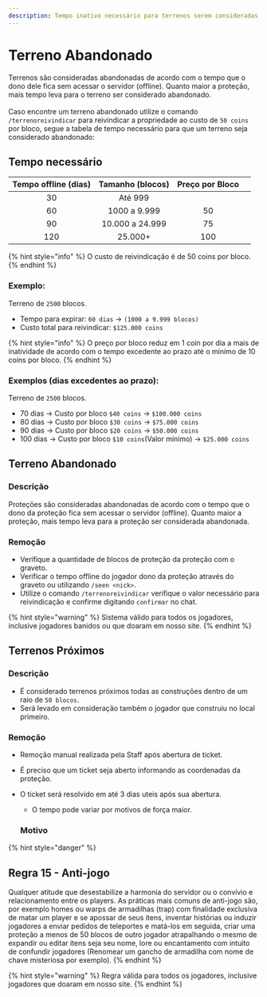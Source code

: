 ```yaml
---
description: Tempo inativo necessário para terrenos serem consideradas abandonadas.
---
```


# Terreno Abandonado

Terrenos são consideradas abandonadas de acordo com o tempo que o dono dele fica sem acessar o servidor (offline). Quanto maior a proteção, mais tempo leva para o terreno ser considerado abandonado.\
\
Caso encontre um terreno abandonado utilize o comando `/terrenoreivindicar` para reivindicar a propriedade ao custo de `50 coins` por bloco, segue a tabela de tempo necessário para que um terreno seja considerado abandonado:

## Tempo necessário

| Tempo offline (dias) | Tamanho (blocos) | Preço por Bloco |   |
| :------------------: | :--------------: | :-------------: | - |
|          30          |      Até 999     |                 |   |
|          60          |   1000 a 9.999   |        50       |   |
|          90          |  10.000 a 24.999 |        75       |   |
|          120         |      25.000+     |       100       |   |

{% hint style="info" %}
O custo de reivindicação é de 50 coins por bloco.
{% endhint %}

### **Exemplo:**&#x20;

Terreno de `2500` blocos.

* Tempo para expirar: `60 dias` -> `(1000 a 9.999 blocos)`
* Custo total para reivindicar: `$125.000 coins`

{% hint style="info" %}
O preço por bloco reduz em 1 coin por dia a mais de inatividade de acordo com o tempo excedente ao prazo até o mínimo de 10 coins por bloco.
{% endhint %}

### Exemplos (dias excedentes ao prazo):

Terreno de `2500` blocos.&#x20;

* 70 dias -> Custo por bloco `$40 coins` -> `$100.000 coins`
* 80 dias -> Custo por bloco `$30 coins` -> `$75.000 coins`
* 90 dias -> Custo por bloco `$20 coins` -> `$50.000 coins`
* 100 dias -> Custo por bloco `$10 coins`(Valor mínimo) -> `$25.000 coins`

## Terreno Abandonado

### Descrição

Proteções são consideradas abandonadas de acordo com o tempo que o dono da proteção fica sem acessar o servidor (offline). Quanto maior a proteção, mais tempo leva para a proteção ser considerada abandonada.

### Remoção

* Verifique a quantidade de blocos de proteção da proteção com o graveto.
* Verificar o tempo offline do jogador dono da proteção através do graveto ou utilizando `/seen <nick>`.
* Utilize o comando `/terrenoreivindicar` verifique o valor necessário para reivindicação e confirme digitando `confirmar` no chat.

{% hint style="warning" %}
Sistema válido para todos os jogadores, inclusive jogadores banidos ou que doaram em nosso site.
{% endhint %}

## Terrenos Próximos

### Descrição

* É considerado terrenos próximos todas as construções dentro de um raio de `50 blocos`.
* Será levado em consideração também o jogador que construiu no local primeiro.

### Remoção

* Remoção manual realizada pela Staff após abertura de ticket.
* É preciso que um ticket seja aberto informando as coordenadas da proteção.
*   O ticket será resolvido em até 3 dias uteis após sua abertura.

    * O tempo pode variar por motivos de força maior.



    ### **Motivo**

{% hint style="danger" %}
## Regra 15 - Anti-jogo <a href="#01" id="01"></a>

Qualquer atitude que desestabilize a harmonia do servidor ou o convívio e relacionamento entre os players. As práticas mais comuns de anti-jogo são, por exemplo homes ou warps de armadilhas (trap) com finalidade exclusiva de matar um player e se apossar de seus itens, inventar histórias ou induzir jogadores a enviar pedidos de teleportes e matá-los em seguida, criar uma proteção a menos de 50 blocos de outro jogador atrapalhando o mesmo de expandir ou editar itens seja seu nome, lore ou encantamento com intuito de confundir jogadores (Renomear um gancho de armadilha com nome de chave misteriosa por exemplo).
{% endhint %}

{% hint style="warning" %}
Regra válida para todos os jogadores, inclusive jogadores que doaram em nosso site.
{% endhint %}
